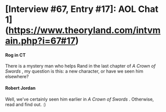 # [Interview #67, Entry #17]: AOL Chat 1](https://www.theoryland.com/intvmain.php?i=67#17)

#### Rog in CT

There is a mystery man who helps Rand in the last chapter of
*A Crown of Swords*
, my question is this: a new character, or have we seen him elsewhere?

#### Robert Jordan

Well, we've certainly seen him earlier in
*A Crown of Swords*
. Otherwise, read and find out. :)

